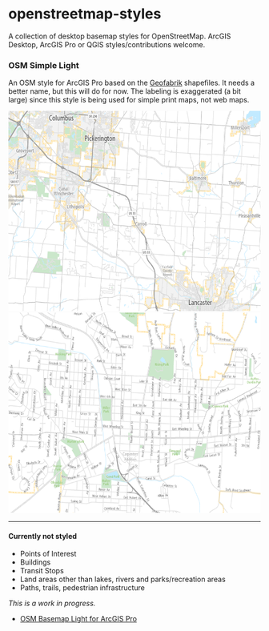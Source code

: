 # openstreetmap-styles
A collection of desktop basemap styles for OpenStreetMap. ArcGIS Desktop, ArcGIS Pro or QGIS styles/contributions welcome.

### OSM Simple Light
An OSM style for ArcGIS Pro based on the [Geofabrik](http://download.geofabrik.de/north-america.html) shapefiles. It needs a better name, but this will do for now. The labeling is exaggerated (a bit large) since this style is being used for simple print maps, not web maps.

<img height="400" src="https://raw.githubusercontent.com/reyemtm/openstreetmap-styles/main/osm_simple_light_1.png" alt="Map Image">
<img height="400" src="https://raw.githubusercontent.com/reyemtm/openstreetmap-styles/main/osm_simple_light_2.png" alt="Map Image Detail">

---

#### Currently not styled 
- Points of Interest
- Buildings
- Transit Stops
- Land areas other than lakes, rivers and parks/recreation areas
- Paths, trails, pedestrian infrastructure

*This is a work in progress.*

- [OSM Basemap Light for ArcGIS Pro](https://github.com/reyemtm/openstreetmap-styles/blob/main/OSM%20Simple%20Light.lyrx)
